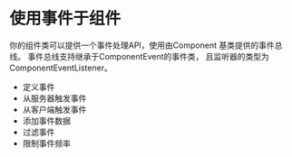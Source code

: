 # 使用事件于组件
你的组件类可以提供一个事件处理API，使用由Component 基类提供的事件总线。 事件总线支持继承于ComponentEvent的事件类，
且监听器的类型为 ComponentEventListener<EventType>。

- 定义事件
- 从服务器触发事件
- 从客户端触发事件
- 添加事件数据
- 过滤事件
- 限制事件频率